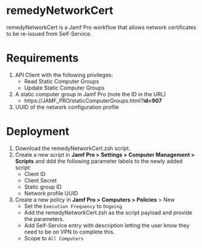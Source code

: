 # remedyNetworkCert
remedyNetworkCert is a Jamf Pro workflow that allows network certificates to be re-issued from Self-Service.

# Requirements
1. API Client with the following privileges:
    * Read Static Computer Groups
    * Update Static Computer Groups
2. A static computer group in Jamf Pro (note the ID in the URL)
    * https://JAMF_PRO/staticComputerGroups.html?**id=907**
3. UUID of the network configuration profile

# Deployment
1. Download the remedyNetworkCert.zsh script.
2. Create a new script in **Jamf Pro > Settings > Computer Management > Scripts** and ddd the following parameter labels to the newly added script:
    * Client ID
    * Client Secret
    * Static group ID
    * Network profile UUID
3. Create a new policy in **Jamf Pro > Computers > Policies** > New
    * Set the `Execution Frequency` to `Ongoing`
    * Add the remedyNetworkCert.zsh as the script payload and provide the parameters.
    * Add Self-Service entry with description letting the user know they need to be on VPN to complete this.
    * Scope to `All Computers`
